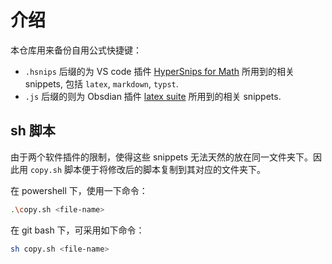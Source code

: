 # 介绍

本仓库用来备份自用公式快捷键：

- `.hsnips` 后缀的为 VS code 插件 [HyperSnips for Math](https://marketplace.visualstudio.com/items?itemName=OrangeX4.hsnips) 所用到的相关 snippets, 包括 `latex`, `markdown`, `typst`. 
- `.js` 后缀的则为 Obsdian 插件 [latex suite](https://github.com/artisticat1/obsidian-latex-suite) 所用到的相关 snippets.

## sh 脚本

由于两个软件插件的限制，使得这些 snippets 无法天然的放在同一文件夹下。因此用 `copy.sh` 脚本便于将修改后的脚本复制到其对应的文件夹下。

在 powershell 下，使用一下命令：

```sh
.\copy.sh <file-name>
```

在 git bash 下，可采用如下命令：

```sh
sh copy.sh <file-name>
```

